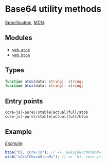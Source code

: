 # Base64 utility methods

[Specification](https://html.spec.whatwg.org/multipage/webappapis.html#atob), [MDN](https://developer.mozilla.org/en-US/docs/Glossary/Base64).

## Modules

- [`web.atob`](/packages/core-js/modules/web.atob.js)
- [`web.btoa`](/packages/core-js/modules/web.btoa.js)

## Types

```ts
function atob(data: string): string;
function btoa(data: string): string;
```

## Entry points

```
core-js(-pure)/stable|actual|full/atob
core-js(-pure)/stable|actual|full/btoa
```

## Example

[_Example_](https://is.gd/4Nxmzn):

```js
btoa("hi, core-js"); // => 'aGksIGNvcmUtanM='
atob("aGksIGNvcmUtanM="); // => 'hi, core-js'
```
